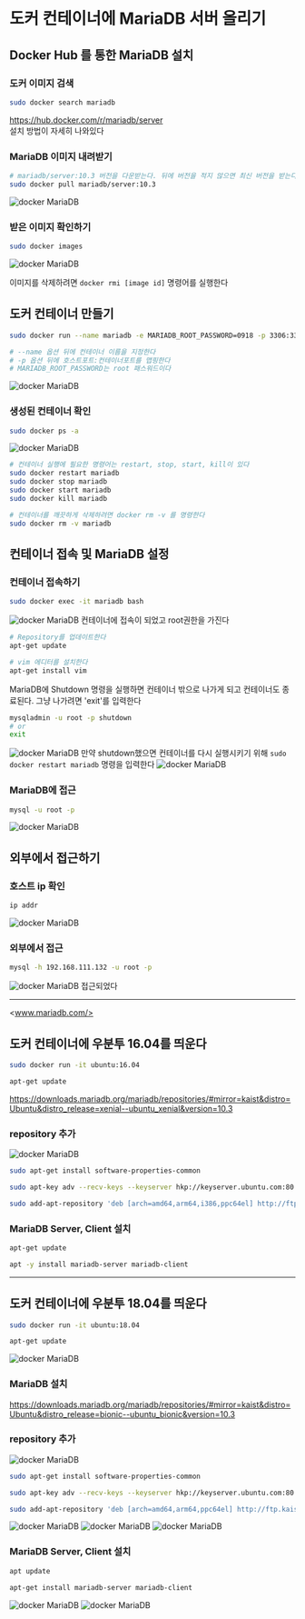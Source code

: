 # 도커 컨테이너에 MariaDB 서버 올리기

## Docker Hub 를 통한 MariaDB 설치

### 도커 이미지 검색

```bash
sudo docker search mariadb
```

https://hub.docker.com/r/mariadb/server  
설치 방법이 자세히 나와있다

### MariaDB 이미지 내려받기

```bash
# mariadb/server:10.3 버전을 다운받는다. 뒤에 버전을 적지 않으면 최신 버전을 받는다
sudo docker pull mariadb/server:10.3
```

![docker MariaDB](./imgs/dockermariadb12.png)

### 받은 이미지 확인하기

```bash
sudo docker images
```

![docker MariaDB](./imgs/dockermariadb13.png)

이미지를 삭제하려면 `docker rmi [image id]` 명령어를 실행한다

## 도커 컨테이너 만들기

```bash
sudo docker run --name mariadb -e MARIADB_ROOT_PASSWORD=0918 -p 3306:3306 -d mariadb/server:10.3

# --name 옵션 뒤에 컨테이너 이름을 지정한다
# -p 옵션 뒤에 호스트포트:컨테이너포트를 맵핑한다
# MARIADB_ROOT_PASSWORD는 root 패스워드이다
```

![docker MariaDB](./imgs/dockermariadb14.png)

### 생성된 컨테이너 확인

```bash
sudo docker ps -a
```

![docker MariaDB](./imgs/dockermariadb15.png)

```bash
# 컨테이너 실행에 필요한 명령어는 restart, stop, start, kill이 있다
sudo docker restart mariadb
sudo docker stop mariadb
sudo docker start mariadb
sudo docker kill mariadb

# 컨테이너를 깨끗하게 삭제하려면 docker rm -v 를 명령한다
sudo docker rm -v mariadb
```

## 컨테이너 접속 및 MariaDB 설정

### 컨테이너 접속하기

```bash
sudo docker exec -it mariadb bash
```

![docker MariaDB](./imgs/dockermariadb16.png)
컨테이너에 접속이 되었고 root권한을 가진다

```bash
# Repository를 업데이트한다
apt-get update

# vim 에디터를 설치한다
apt-get install vim
```

MariaDB에 Shutdown 명령을 실행하면 컨테이너 밖으로 나가게 되고 컨테이너도 종료된다. 그냥 나가려면 'exit'를 입력한다

```bash
mysqladmin -u root -p shutdown
# or
exit
```

![docker MariaDB](./imgs/dockermariadb17.png)
만약 shutdown했으면 컨테이너를 다시 실행시키기 위해 `sudo docker restart mariadb` 명령을 입력한다
![docker MariaDB](./imgs/dockermariadb18.png)

### MariaDB에 접근

```bash
mysql -u root -p
```

![docker MariaDB](./imgs/dockermariadb19.png)

## 외부에서 접근하기

### 호스트 ip 확인

```bash
ip addr
```

![docker MariaDB](./imgs/dockermariadb20.png)

### 외부에서 접근

```bash
mysql -h 192.168.111.132 -u root -p
```

![docker MariaDB](./imgs/dockermariadb21.png)
접근되었다

---

<www.mariadb.com/‎>

## 도커 컨테이너에 우분투 16.04를 띄운다

```bash
sudo docker run -it ubuntu:16.04

apt-get update
```

<https://downloads.mariadb.org/mariadb/repositories/#mirror=kaist&distro=Ubuntu&distro_release=xenial--ubuntu_xenial&version=10.3>

### repository 추가

![docker MariaDB](./imgs/dockermariadb4.png)

```bash
sudo apt-get install software-properties-common

sudo apt-key adv --recv-keys --keyserver hkp://keyserver.ubuntu.com:80 0xF1656F24C74CD1D8

sudo add-apt-repository 'deb [arch=amd64,arm64,i386,ppc64el] http://ftp.kaist.ac.kr/mariadb/repo/10.3/ubuntu xenial main'
```

### MariaDB Server, Client 설치

```bash
apt-get update

apt -y install mariadb-server mariadb-client
```

---

## 도커 컨테이너에 우분투 18.04를 띄운다

```bash
sudo docker run -it ubuntu:18.04

apt-get update
```

![docker MariaDB](./imgs/dockermariadb.png)

### MariaDB 설치

<https://downloads.mariadb.org/mariadb/repositories/#mirror=kaist&distro=Ubuntu&distro_release=bionic--ubuntu_bionic&version=10.3>

### repository 추가

![docker MariaDB](./imgs/dockermariadb5.png)

```bash
sudo apt-get install software-properties-common

sudo apt-key adv --recv-keys --keyserver hkp://keyserver.ubuntu.com:80 0xF1656F24C74CD1D8

sudo add-apt-repository 'deb [arch=amd64,arm64,ppc64el] http://ftp.kaist.ac.kr/mariadb/repo/10.3/ubuntu bionic main'
```

![docker MariaDB](./imgs/dockermariadb6.png)
![docker MariaDB](./imgs/dockermariadb7.png)
![docker MariaDB](./imgs/dockermariadb8.png)

### MariaDB Server, Client 설치

```bash
apt update

apt-get install mariadb-server mariadb-client
```

![docker MariaDB](./imgs/dockermariadb9.png)
![docker MariaDB](./imgs/dockermariadb10.png)
